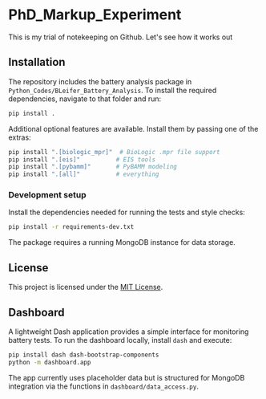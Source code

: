 # PhD_Markup_Experiment
This is my trial of notekeeping on Github. Let's see how it works out

## Installation

The repository includes the battery analysis package in
`Python_Codes/BLeifer_Battery_Analysis`. To install the required
dependencies, navigate to that folder and run:

```bash
pip install .
```

Additional optional features are available. Install them by passing one
of the extras:

```bash
pip install ".[biologic_mpr]"  # BioLogic .mpr file support
pip install ".[eis]"          # EIS tools
pip install ".[pybamm]"       # PyBAMM modeling
pip install ".[all]"          # everything
```

### Development setup

Install the dependencies needed for running the tests and style checks:

```bash
pip install -r requirements-dev.txt
```

The package requires a running MongoDB instance for data storage.

## License

This project is licensed under the [MIT License](LICENSE).

## Dashboard

A lightweight Dash application provides a simple interface for monitoring battery tests.
To run the dashboard locally, install `dash` and execute:

```bash
pip install dash dash-bootstrap-components
python -m dashboard.app
```

The app currently uses placeholder data but is structured for MongoDB integration
via the functions in `dashboard/data_access.py`.
